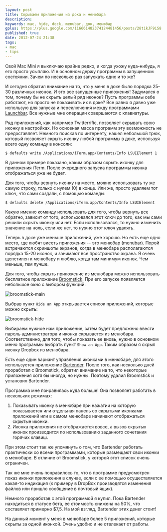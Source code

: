 ```yaml
---
layout: post
title: Скрываем приложения из дока и менюбара
description: 
keywords: mac, hide, dock, menubar, док, менюбар
gplus: https://plus.google.com/116661482374124481456/posts/28tikJF9iS8
published: true
date: 2012-07-24 21:38
tags:
- mac
- tips
---
```


Свой Mac Mini я выключаю крайне редко, и когда ухожу куда-нибудь, я его просто усыпляю. И в основном держу программы в запущенном состоянии. Зачем по несколько раз запускать одно и то же?

И сегодня обратил внимание на то, что у меня в доке было порядка 25-30 различных иконок. И это все запущенные приложения! Задумался о том, почему бы не скрыть целый ряд иконок? Пусть программы себе работают, но просто не показывать их в доке? Все равно я давно уже использую для запуска и переключения между программами [Launchbar](http://www.obdev.at/products/launchbar/index.html "Launchbar 5"). Все нужные мне операции совершаются с клавиатуры.

Ряд приложений, как например Twitterrific, позволяет скрывать свою иконку в настройках. Но основная масса программ эту возможность не предоставляет. Немного поискав по интернету, нашел небольшой трюк, который позволяет скрыть иконку любой программы в доке, используя всего одну команду в консоли:

    $ defaults write /Applications/iTerm.app/Contents/Info LSUIElement 1

В данном примере показано, каким образом скрыть иконку для приложения iTerm. После очередного запуска программы иконка отображаться уже не будет. 

Для того, чтобы вернуть иконку на место, можно использовать ту же самую строку, только с нулем (0) в конце. Или же, просто удаляем тот ключ, что сами создали, с помощью команды:

    $ defaults delete /Applications/iTerm.app/Contents/Info LSUIElement

Какую именно команду использовать для того, чтобы вернуть все обратно, зависит от того, использовался этот ключ до того, как мы сами решили скрыть иконку или нет. Если использовался, то нужно изменить значение на ноль, если же нет, то нужно этот ключ удалять.

Теперь в доке уже меньше приложений, уже хорошо. Но есть еще одно место, где любят висеть приложения -- это менюбар (menubar). Порой встречаются скриншоты экранов, когда в менюбаре располагаются порядка 15-20 иконок, и занимают все пространство экрана. Я очень щепетилен к менюбару и люблю, когда там минимум иконок. Чем меньше, тем лучше.

Для того, чтобы скрыть приложение из менюбара можно использовать бесплатное приложение [Broomstick](http://www.zibity.com/broomstick "Zibity: Broomstick"). При его запуске появляется небольшое окно с выбором функций:

![broomstick-main](https://static.juev.org/2012/07/broomstick-main.png "Broomstick Main")

Выбрав пункт `Hide an App` открывается список приложений, которые можно скрыть:

![broomstick-hide](https://static.juev.org/2012/07/broomstick-hide.png "Broomstick Hide")

Выбираем нужное нам приложение, затем будет предложено ввести пароль администратора и иконка скрывается из менюбара. Соответственно, для того, чтобы показать ее вновь, нужно в основном меню программы выбрать пункт `Show an App`. Таким образом я скрыл иконку Dropbox из менюбара.

Есть еще один вариант управления иконками в менюбаре, для этого используется приложение [Bartender](http://www.macbartender.com/ "Mac Bartender"). После того, как несколько дней проработал с Broomstick, обратил внимание на то, что некоторые приложения хотя бы иногда, но нужны. Поэтому удалил Broomstick и установил Bartender.

Программа мне понравилась куда больше! Она позволяет работать в нескольких режимах:

1. Показывать иконку в менюбаре при нажатии на которую показывается или отдельная панель со скрытыми иконками приложений или в самом менюбаре начинают отображаться скрытые иконки.
2. Иконка приложения не отображается вовсе, а вызов скрытых иконок производится по использованию заданного сочетания горячих клавиш.

При этом стоит так же упомянуть о том, что Bartender работать практически со всеми программами, которые размещают свои иконки в менюбаре. В отличие от Broomstick, у которой этот список очень ограничен.

Так же мне очень понравилось то, что в программе предусмотрен показ иконки приложения в случае, если с ее помощью осуществляется какая-то индикация (к примеру в DropBox производятся изменения файлов или пришло сообщение в почтовый ящик).

Немного проработав с этой программой я купил. Пока Bartender находиться в статусе бета, ее стоимость снижена на 50%, что составляет примерно $7,5. На мой взгляд, Bartender этих денег стоит! 

На данный момент у меня в менюбаре более 5 приложений, которые скрыты за одной иконкой. Очень удобно и не отвлекает от работы.
